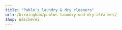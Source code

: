 ```yaml
---
title: "Pablo's laundry & dry cleaners"
url: /birmingham/pablos-laundry-und-dry-cleaners/
shop: Wäscherei
---
```

